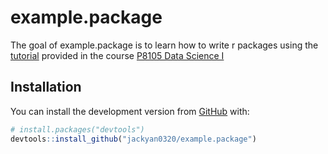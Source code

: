 
<!-- README.md is generated from README.Rmd. Please edit that file -->
example.package
===============

<!-- badges: start -->
<!-- badges: end -->
The goal of example.package is to learn how to write r packages using the [tutorial](http://p8105.com/writing_r_packages_i.html) provided in the course [P8105 Data Science I](http://p8105.com/index.html)

Installation
------------

You can install the development version from [GitHub](https://github.com/) with:

``` r
# install.packages("devtools")
devtools::install_github("jackyan0320/example.package")
```
